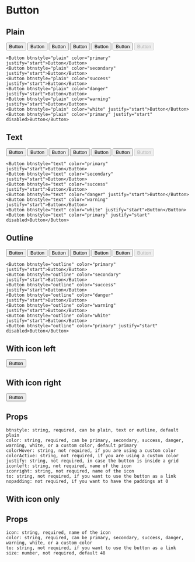 # Button

## Plain

<Grid col={8}>
    <Button btnstyle="plain" color="primary" justify="start">Button</Button>
    <Button btnstyle="plain" color="secondary" justify="start">Button</Button>
    <Button btnstyle="plain" color="success" justify="start">Button</Button>
    <Button btnstyle="plain" color="danger" justify="start">Button</Button>
    <Button btnstyle="plain" color="warning" justify="start">Button</Button>
    <Button btnstyle="plain" color="white" justify="start">Button</Button>
    <Button btnstyle="plain" color="primary" justify="start" disabled>Button</Button>
</Grid>

```
<Button btnstyle="plain" color="primary" justify="start">Button</Button>
<Button btnstyle="plain" color="secondary" justify="start">Button</Button>
<Button btnstyle="plain" color="success" justify="start">Button</Button>
<Button btnstyle="plain" color="danger" justify="start">Button</Button>
<Button btnstyle="plain" color="warning" justify="start">Button</Button>
<Button btnstyle="plain" color="white" justify="start">Button</Button>
<Button btnstyle="plain" color="primary" justify="start" disabled>Button</Button>
```

## Text

<Grid col={8}>
    <Button btnstyle="text" color="primary" justify="start">Button</Button>
    <Button btnstyle="text" color="secondary" justify="start">Button</Button>
    <Button btnstyle="text" color="success" justify="start">Button</Button>
    <Button btnstyle="text" color="danger" justify="start">Button</Button>
    <Button btnstyle="text" color="warning" justify="start">Button</Button>
    <Button btnstyle="text" color="white" justify="start">Button</Button>
    <Button btnstyle="text" color="primary" justify="start" disabled>Button</Button>
</Grid>

```
<Button btnstyle="text" color="primary" justify="start">Button</Button>
<Button btnstyle="text" color="secondary" justify="start">Button</Button>
<Button btnstyle="text" color="success" justify="start">Button</Button>
<Button btnstyle="text" color="danger" justify="start">Button</Button>
<Button btnstyle="text" color="warning" justify="start">Button</Button>
<Button btnstyle="text" color="white" justify="start">Button</Button>
<Button btnstyle="text" color="primary" justify="start" disabled>Button</Button>
```

## Outline

<Grid col={8}>
    <Button btnstyle="outline" color="primary" justify="start">Button</Button>
    <Button btnstyle="outline" color="secondary" justify="start">Button</Button>
    <Button btnstyle="outline" color="success" justify="start">Button</Button>
    <Button btnstyle="outline" color="danger" justify="start">Button</Button>
    <Button btnstyle="outline" color="warning" justify="start">Button</Button>
    <Button btnstyle="outline" color="white" justify="start">Button</Button>
    <Button btnstyle="outline" color="primary" justify="start" disabled>Button</Button>
</Grid>

```
<Button btnstyle="outline" color="primary" justify="start">Button</Button>
<Button btnstyle="outline" color="secondary" justify="start">Button</Button>
<Button btnstyle="outline" color="success" justify="start">Button</Button>
<Button btnstyle="outline" color="danger" justify="start">Button</Button>
<Button btnstyle="outline" color="warning" justify="start">Button</Button>
<Button btnstyle="outline" color="white" justify="start">Button</Button>
<Button btnstyle="outline" color="primary" justify="start" disabled>Button</Button>
```

## With icon left

<Button btnstyle="plain" color="primary" justify="start" iconleft="send">Button</Button>

## With icon right

<Button btnstyle="plain" color="primary" justify="start" iconright="chevron-down">Button</Button>

## Props

```
btnstyle: string, required, can be plain, text or outline, default plain
color: string, required, can be primary, secondary, success, danger, warning, white, or a custom color, default primary
colorHover: string, not required, if you are using a custom color
colorActive: string, not required, if you are using a custom color
justify: string, not required, in case the button is inside a grid
iconleft: string, not required, name of the icon
iconright: string, not required, name of the icon
to: string, not required, if you want to use the button as a link
nopadding: not required, if you want to have the paddings at 0
```

## With icon only

<ButtonIcon icon="mail" color="primary" />

## Props

```
icon: string, required, name of the icon
color: string, required, can be primary, secondary, success, danger, warning, white, or a custom color
to: string, not required, if you want to use the button as a link
size: number, not required, default 48
```